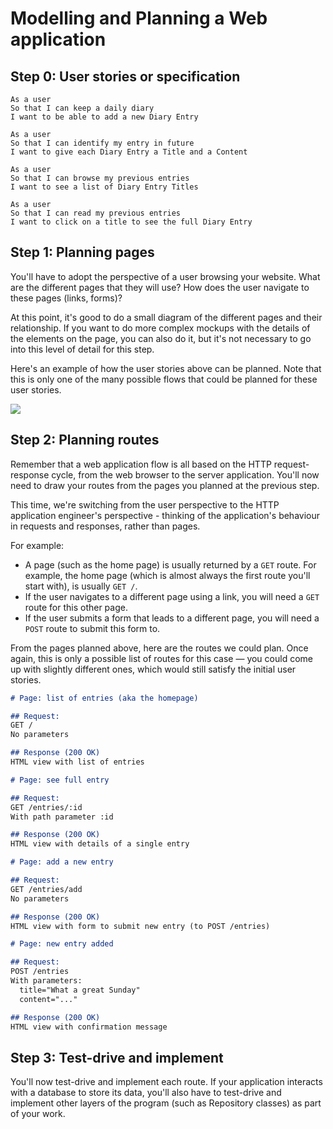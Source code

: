 # Modelling and Planning a Web application

## Step 0: User stories or specification

```
As a user
So that I can keep a daily diary
I want to be able to add a new Diary Entry

As a user
So that I can identify my entry in future
I want to give each Diary Entry a Title and a Content

As a user
So that I can browse my previous entries
I want to see a list of Diary Entry Titles

As a user
So that I can read my previous entries
I want to click on a title to see the full Diary Entry
```

## Step 1: Planning pages

You'll have to adopt the perspective of a user browsing your website. What are the
different pages that they will use? How does the user navigate to these pages (links,
forms)?

At this point, it's good to do a small diagram of the different pages and their
relationship. If you want to do more complex mockups with the details of the elements on
the page, you can also do it, but it's not necessary to go into this level of detail for
this step.

Here's an example of how the user stories above can be planned. Note that this is only one
of the many possible flows that could be planned for these user stories.

![](./example-pages-planning.png)

## Step 2: Planning routes

Remember that a web application flow is all based on the HTTP request-response cycle, from
the web browser to the server application. You'll now need to draw your routes from the
pages you planned at the previous step.

This time, we're switching from the user perspective to the HTTP application engineer's
perspective - thinking of the application's behaviour in requests and responses, rather
than pages.

For example:

 * A page (such as the home page) is usually returned by a `GET` route. For example, the
   home page (which is almost always the first route you'll start with), is usually `GET
   /`.
 * If the user navigates to a different page using a link, you will need a `GET` route for
   this other page.
 * If the user submits a form that leads to a different page, you will need a `POST` route
   to submit this form to.

From the pages planned above, here are the routes we could plan. Once again, this is only
a possible list of routes for this case — you could come up with slightly different ones,
which would still satisfy the initial user stories.

```md
# Page: list of entries (aka the homepage)

## Request:
GET /
No parameters

## Response (200 OK)
HTML view with list of entries
```

```md
# Page: see full entry 

## Request:
GET /entries/:id
With path parameter :id

## Response (200 OK)
HTML view with details of a single entry
```

```md
# Page: add a new entry

## Request:
GET /entries/add
No parameters

## Response (200 OK)
HTML view with form to submit new entry (to POST /entries)
```

```md
# Page: new entry added

## Request:
POST /entries
With parameters:
  title="What a great Sunday"
  content="..."

## Response (200 OK)
HTML view with confirmation message
```

## Step 3: Test-drive and implement

You'll now test-drive and implement each route. If your application interacts with a
database to store its data, you'll also have to test-drive and implement other layers of
the program (such as Repository classes) as part of your work.
